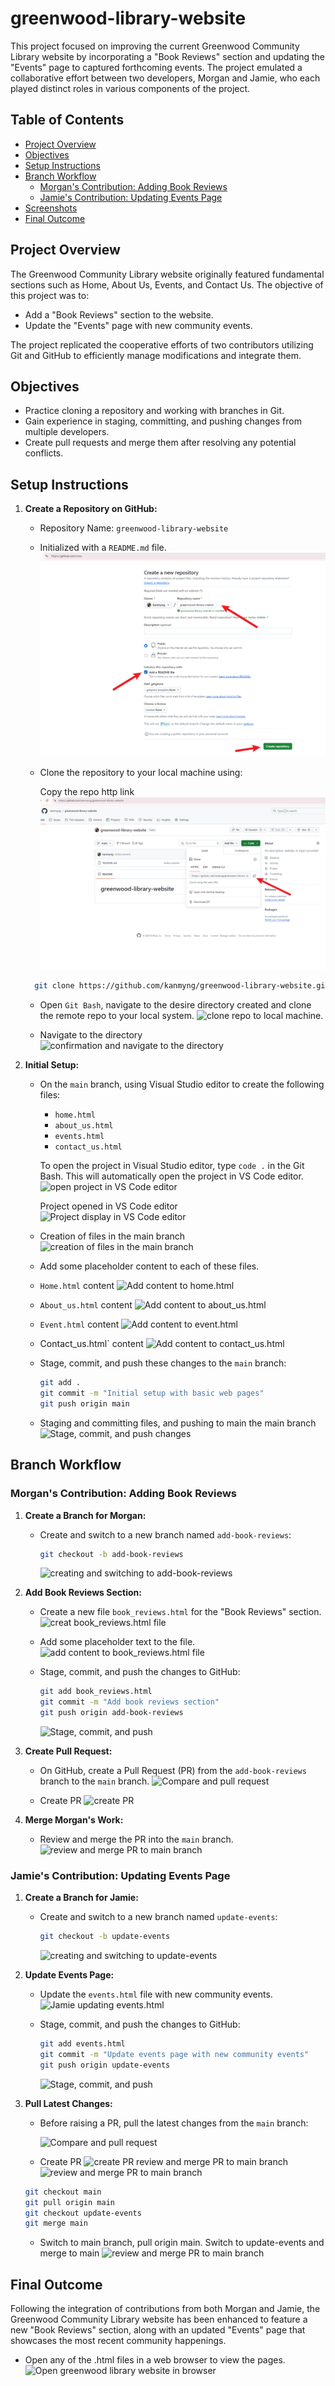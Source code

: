 # greenwood-library-website
This project focused on improving the current Greenwood Community Library website by incorporating a "Book Reviews" section and updating the "Events" page to captured forthcoming events. The project emulated a collaborative effort between two developers, Morgan and Jamie, who each played distinct roles in various components of the project.

## Table of Contents
- [Project Overview](#project-overview)
- [Objectives](#objectives)
- [Setup Instructions](#setup-instructions)
- [Branch Workflow](#branch-workflow)
  - [Morgan's Contribution: Adding Book Reviews](#morgans-contribution-adding-book-reviews)
  - [Jamie's Contribution: Updating Events Page](#jamies-contribution-updating-events-page)
- [Screenshots](#screenshots)
- [Final Outcome](#final-outcome)

## Project Overview

The Greenwood Community Library website originally featured fundamental sections such as Home, About Us, Events, and Contact Us. The objective of this project was to:

- Add a "Book Reviews" section to the website.
- Update the "Events" page with new community events.

The project replicated the cooperative efforts of two contributors utilizing Git and GitHub to efficiently manage modifications and integrate them.

## Objectives

- Practice cloning a repository and working with branches in Git.
- Gain experience in staging, committing, and pushing changes from multiple developers.
- Create pull requests and merge them after resolving any potential conflicts.

## Setup Instructions

1. **Create a Repository on GitHub:**
   - Repository Name: `greenwood-library-website`
   - Initialized with a `README.md` file.
   ![Setup github repo](./img/01.png)

   - Clone the repository to your local machine using:

     Copy the repo http link
    ![copy repo http link](./img/02.png)
   ```bash
     git clone https://github.com/kanmyng/greenwood-library-website.git
     ```

    - Open `Git Bash`, navigate to the desire directory created and clone the remote repo to your local system.
    ![clone repo to local machine](./img/03.png).

    - Navigate to the directory
    ![confirmation and navigate to the directory](./img/04.png)

2. **Initial Setup:**
   - On the `main` branch, using Visual Studio editor to create the following files:
     - `home.html`
     - `about_us.html`
     - `events.html`
     - `contact_us.html`

     To open the project in Visual Studio editor, type `code .` in the Git Bash. This will automatically open the project in VS Code editor.
     ![open project in VS Code editor](./img/05.png)

     Project opened in VS Code editor
     ![Project display in VS Code editor](./img/06.png)
    
    - Creation of files in the main branch
    ![creation of files in the main branch](./img/07.png)

   - Add some placeholder content to each of these files.

   - `Home.html` content
   ![Add content to home.html](./img/08.png)

    - `About_us.html` content
   ![Add content to about_us.html](./img/09.png)

   - `Event.html` content
   ![Add content to event.html](./img/10.png)

   - Contact_us.html` content
   ![Add content to contact_us.html](./img/11.png)

   - Stage, commit, and push these changes to the `main` branch:
     ```bash
     git add .
     git commit -m "Initial setup with basic web pages"
     git push origin main
     ```

    - Staging and committing files, and pushing to main the main branch
   ![Stage, commit, and push changes](./img/12.png)

## Branch Workflow

### Morgan's Contribution: Adding Book Reviews

1. **Create a Branch for Morgan:**
   - Create and switch to a new branch named `add-book-reviews`:

        ```bash
     git checkout -b add-book-reviews
     ```
      ![creating and switching to add-book-reviews](./img/13.png)

2. **Add Book Reviews Section:**
   - Create a new file `book_reviews.html` for the "Book Reviews" section.
    ![creat book_reviews.html file](./img/14.png)

   - Add some placeholder text to the file.
    ![add content to book_reviews.html file](./img/15.png)

   - Stage, commit, and push the changes to GitHub:

     ```bash
     git add book_reviews.html
     git commit -m "Add book reviews section"
     git push origin add-book-reviews
     ```

     ![Stage, commit, and push](./img/16.png)

3. **Create Pull Request:**
   - On GitHub, create a Pull Request (PR) from the `add-book-reviews` branch to the `main` branch.
   ![Compare and pull request](./img/17.png)

   - Create PR
   ![create PR](./img/18.png)

4. **Merge Morgan's Work:**
   - Review and merge the PR into the `main` branch.
  ![review and merge PR to main branch](./img/19.png)

### Jamie's Contribution: Updating Events Page

1. **Create a Branch for Jamie:**
   - Create and switch to a new branch named `update-events`:

     ```bash
     git checkout -b update-events
     ```

       ![creating and switching to update-events](./img/20.png)

2. **Update Events Page:**
   - Update the `events.html` file with new community events.
      ![Jamie updating events.html](./img/21.png)

   - Stage, commit, and push the changes to GitHub:
     ```bash
     git add events.html
     git commit -m "Update events page with new community events"
     git push origin update-events
     ```
     ![Stage, commit, and push](./img/22.png)

3. **Pull Latest Changes:**
   - Before raising a PR, pull the latest changes from the `main` branch:

     ![Compare and pull request](./img/23.png)

    - Create PR
      ![create PR](./img/24.png)
      review and merge PR to main branch
      ![review and merge PR to main branch](./img/25.png)

     ```bash
     git checkout main
     git pull origin main
     git checkout update-events
     git merge main
     ```
    - Switch to main branch, pull origin main. Switch to update-events and merge to main
     ![review and merge PR to main branch](./img/26.png)

  ## Final Outcome

Following the integration of contributions from both Morgan and Jamie, the Greenwood Community Library website has been enhanced to feature a new "Book Reviews" section, along with an updated "Events" page that showcases the most recent community happenings.

  - Open any of the .html files in a web browser to view the pages.
   ![Open greenwood library website in browser](./img/27.png)